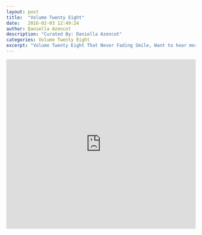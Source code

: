 ```yaml
---
layout: post
title:  "Volume Twenty Eight"
date:   2016-02-03 12:49:24
author: Daniella Azencot
description: "Curated By: Daniella Azencot"
categories: Volume Twenty Eight
excerpt: "Volume Twenty Eight That Never Fading Smile, Want to hear more great music? Check back every Wednesday"
---
```

<iframe width="100%" height="450" scrolling="no" frameborder="no" src="https://w.soundcloud.com/player/?url=https%3A//api.soundcloud.com/playlists/192521359%3Fsecret_token%3Ds-O54od&amp;auto_play=false&amp;hide_related=true&amp;show_comments=false&amp;show_user=true&amp;show_reposts=false&amp;visual=true"></iframe>
